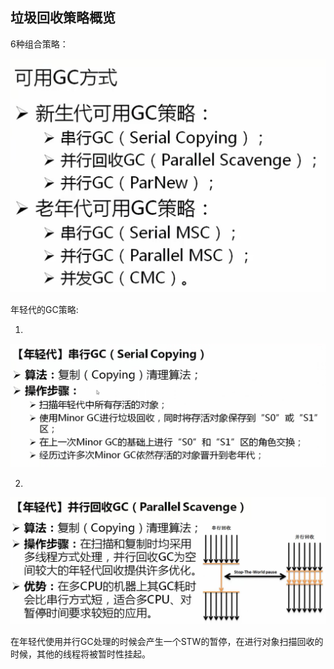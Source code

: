 ## 垃圾回收策略概览

6种组合策略：

![](/assets/3331517072385_.pic_hd.jpg)

年轻代的GC策略:

1. 


![](/assets/3341517072613_.pic_hd.jpg)


2. 


![](/assets/3351517072760_.pic_hd.jpg)

在年轻代使用并行GC处理的时候会产生一个STW的暂停，在进行对象扫描回收的时候，其他的线程将被暂时性挂起。